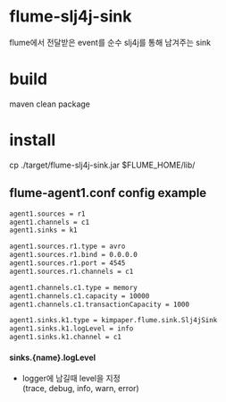 # flume-slj4j-sink
flume에서 전달받은 event를 순수 slj4j를 통해 남겨주는 sink

# build
maven clean package

# install
cp ./target/flume-slj4j-sink.jar $FLUME_HOME/lib/

## flume-agent1.conf config example
```bash
agent1.sources = r1
agent1.channels = c1
agent1.sinks = k1

agent1.sources.r1.type = avro
agent1.sources.r1.bind = 0.0.0.0
agent1.sources.r1.port = 4545
agent1.sources.r1.channels = c1

agent1.channels.c1.type = memory
agent1.channels.c1.capacity = 10000
agent1.channels.c1.transactionCapacity = 1000

agent1.sinks.k1.type = kimpaper.flume.sink.Slj4jSink
agent1.sinks.k1.logLevel = info
agent1.sinks.k1.channel = c1
```

#### sinks.{name}.logLevel
- logger에 남길때 level을 지정   
  (trace, debug, info, warn, error)



